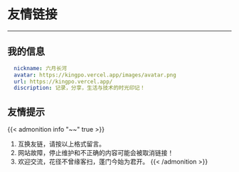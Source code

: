 # 友情链接


<!-- When you set data `friends.yml` in `yourProject/data/` directory, it will be automatically loaded here. -->
<!-- 下载窗口样式 {{< link href="https://lruihao.cn/friends/opml.xml" content=":(far fa-star fa-fw): Subscribe ours" download="opml.xml" card=true >}}. -->
---
<!-- You can define additional content below for this page. -->
## 我的信息

```yaml
  nickname: 六月长河
  avatar: https://kingpo.vercel.app/images/avatar.png
  url: https://kingpo.vercel.app/
  discription: 记录，分享，生活与技术的时光印记！
```

## 友情提示

{{< admonition info "~~" true >}}
1. 互换友链，请按以上格式留言。
2. 网站故障，停止维护和不正确的内容可能会被取消链接！
3. 欢迎交流，花径不曾缘客扫，蓬门今始为君开。
{{< /admonition >}}


